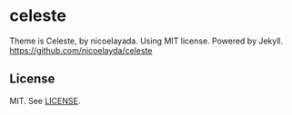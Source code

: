 # celeste
Theme is Celeste, by nicoelayada. Using MIT license. Powered by Jekyll.
https://github.com/nicoelayda/celeste

## License

MIT. See [LICENSE](https://github.com/nicoelayda/celeste/blob/master/LICENSE).
